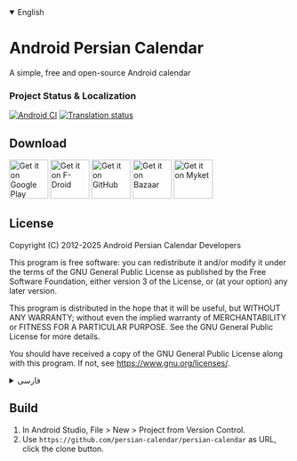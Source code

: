 <details open>
  <summary>English</summary>
  
# Android Persian Calendar
A simple, free and open-source Android calendar

### Project Status & Localization
[![Android CI](https://github.com/persian-calendar/persian-calendar/actions/workflows/android.yml/badge.svg)](https://github.com/persian-calendar/persian-calendar/actions)
[![Translation status](https://hosted.weblate.org/widgets/persian-calendar/-/svg-badge.svg)](https://hosted.weblate.org/engage/persian-calendar/)

## Download
<a href='https://play.google.com/store/apps/details?id=com.byagowi.persiancalendar'><img height=70 alt='Get it on Google Play' src='https://raw.githubusercontent.com/persian-calendar/persian-calendar/main/assets/GooglePlay.svg'/></a>
<a href='https://f-droid.org/app/com.byagowi.persiancalendar'><img height=70 alt='Get it on F-Droid' src='https://raw.githubusercontent.com/persian-calendar/persian-calendar/main/assets/FDroid.svg'/></a>
<a href='https://github.com/persian-calendar/persian-calendar/releases/'><img height=70 alt='Get it on GitHub' src='https://raw.githubusercontent.com/persian-calendar/persian-calendar/main/assets/GitHub.svg'/></a>
<a href='https://cafebazaar.ir/app/com.byagowi.persiancalendar'><img height=70 alt='Get it on Bazaar' src='https://raw.githubusercontent.com/persian-calendar/persian-calendar/main/assets/Bazaar.svg'/></a>
<a href='https://myket.ir/app/com.byagowi.persiancalendar'><img height=70 alt='Get it on Myket' src='https://raw.githubusercontent.com/persian-calendar/persian-calendar/main/assets/Myket.svg'/></a>

## License

Copyright (C) 2012-2025  Android Persian Calendar Developers

This program is free software: you can redistribute it and/or modify
it under the terms of the GNU General Public License as published by
the Free Software Foundation, either version 3 of the License, or
(at your option) any later version.

This program is distributed in the hope that it will be useful,
but WITHOUT ANY WARRANTY; without even the implied warranty of
MERCHANTABILITY or FITNESS FOR A PARTICULAR PURPOSE.  See the
GNU General Public License for more details.

You should have received a copy of the GNU General Public License
along with this program.  If not, see https://www.gnu.org/licenses/.
</details>

<details>
  <summary>فارسی</summary>

<div dir="rtl">

## تقویم فارسی اندروید
تقویم ساده، رایگان و آزاد اندروید

### وضعیت توسعه و ترجمه
[![Android CI](https://github.com/persian-calendar/persian-calendar/actions/workflows/android.yml/badge.svg)](https://github.com/persian-calendar/persian-calendar/actions)
[![Translation status](https://hosted.weblate.org/widgets/persian-calendar/-/svg-badge.svg)](https://hosted.weblate.org/engage/persian-calendar/)

## دریافت برنامه
<a href='https://play.google.com/store/apps/details?id=com.byagowi.persiancalendar'><img height=70 alt='Get it on Google Play' src='https://raw.githubusercontent.com/persian-calendar/persian-calendar/main/assets/GooglePlay.svg'/></a>
<a href='https://f-droid.org/app/com.byagowi.persiancalendar'><img height=70 alt='Get it on F-Droid' src='https://raw.githubusercontent.com/persian-calendar/persian-calendar/main/assets/FDroid.svg'/></a>
<a href='https://github.com/persian-calendar/persian-calendar/releases/'><img height=70 alt='Get it on GitHub' src='https://raw.githubusercontent.com/persian-calendar/persian-calendar/main/assets/GitHub.svg'/></a>
<a href='https://cafebazaar.ir/app/com.byagowi.persiancalendar'><img height=70 alt='Get it on Bazaar' src='https://raw.githubusercontent.com/persian-calendar/persian-calendar/main/assets/Bazaar.svg'/></a>
<a href='https://myket.ir/app/com.byagowi.persiancalendar'><img height=70 alt='Get it on Myket' src='https://raw.githubusercontent.com/persian-calendar/persian-calendar/main/assets/Myket.svg'/></a>

## مجوز شرایط استفاده از کد برنامه

در بالا شرایط استفاده از برنامه به شکل رسمی آمده، دلیل استفاده از این مجوز این بوده که برای سورس برنامه از کدهایی که دارای این شرایط بوده‌اند استفاده شده که ما را ملزم به استفاده از این شرایط برای سورس برنامه کرده است پس توقع می‌رود شما هم در استفاده از سورس برنامه چنین کنید، شرایط استفاده از کد به طور ساده شده در اینجا
https://tldrlegal.com/license/gnu-general-public-license-v3-(gpl-3)
توضیح داده شده است، خلاصه‌اش تقریباً اینگونه است که لازم است به همان شکلی که سورس برنامه را به همراه برنامه دریافت کرده‌اید، سورس برنامهٔ تغییر داده شده خود را حداقل در هر انتشار در جایی عمومی قرار دهید، پیوند آن را هم به صورت عمومی قرار دهید و ارجاع مناسب به سورس اصلی دهید. همانطور که اشاره شد از آنجایی که از سورس دیگرانی با همین مجوز در این برنامه استفاده شده است در اختیار ما نیست که به شکل دیگری استفاده از این سورس را مجاز کنیم. با تشکر
</div>
</details>

## Build

1. In Android Studio, File > New > Project from Version Control.
2. Use `https://github.com/persian-calendar/persian-calendar` as URL, click the clone button.
